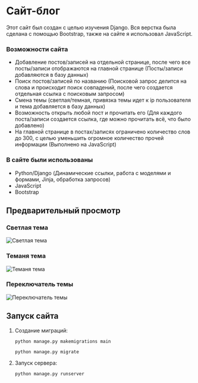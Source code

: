 # Сайт-блог

Этот сайт был создан с целью изучения Django. Вся верстка была сделана с помощью Bootstrap, также на сайте я использовал JavaScript.

### Возможности сайта
- Добавление постов/записей на отдельной странице, после чего все посты/записи отображаются на главной странице (Посты/записи добавляются в базу данных)
- Поиск постов/записей по названию (Поисковой запрос делится на слова и происходит поиск совпадений, после чего создается отдельная ссылка с поисковым запросом)
- Смена темы (светлая/темная, привязка темы идет к ip пользователя и тема добавляется в базу данных)
- Возможность открыть любой пост и прочитать его (Для каждого поста/записи создается ссылка, где можно прочитать всё, что было добавлено)
- На главной странице в постах/записях ограничено количество слов до 300, с целью уменьшить огромное количество прочей информации (Выполнено на JavaScript)

### В сайте были использованы
- Python/Django (Динамические ссылки, работа с моделями и формами, Jinja, обработка запросов)
- JavaScript
- Bootstrap

## Предварительный просмотр

### Светлая тема
![Светлая тема](https://github.com/oshkov/blog-django/assets/87696868/cefb340a-135c-4dc5-8833-685602f70373)

### Теманя тема
![Теманя тема](https://github.com/oshkov/blog-django/assets/87696868/dcaceaaf-e8de-4a28-8be2-f047dd58c073)

### Переключатель темы
![Переключатель темы](https://github.com/oshkov/blog-django/assets/87696868/81402a62-d1f1-419c-946f-57a2957f8dde)


## Запуск сайта
1) Создание миграций:
   ```
   python manage.py makemigrations main
   ```
   ```
   python manage.py migrate
   ```
2) Запуск сервера:
   ```
   python manage.py runserver
   ```